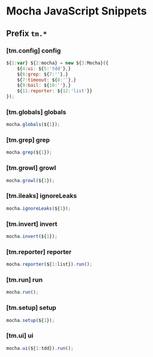# Mocha JavaScript Snippets

## Prefix `tm.*`

### [tm.config] config

```javascript
${1:var} ${2:mocha} = new ${3:Mocha}({
    ${4:ui: ${5:'tdd'},}
    ${6:grep: ${7:''},}
    ${7:timeout: ${8:''},}
    ${9:bail: ${10:''},}
    ${11:reporter: ${12:'list'}}
});
```

### [tm.globals] globals

```javascript
mocha.globals(${1});
```

### [tm.grep] grep

```javascript
mocha.grep(${1});
```

### [tm.growl] growl

```javascript
mocha.growl(${1});
```

### [tm.ileaks] ignoreLeaks

```javascript
mocha.ignoreLeaks(${1});
```

### [tm.invert] invert

```javascript
mocha.invert(${1});
```

### [tm.reporter] reporter

```javascript
mocha.reporter(${1:list}).run();
```

### [tm.run] run

```javascript
mocha.run();
```

### [tm.setup] setup

```javascript
mocha.setup(${1});
```

### [tm.ui] ui

```javascript
mocha.ui(${1:tdd}).run();
```
